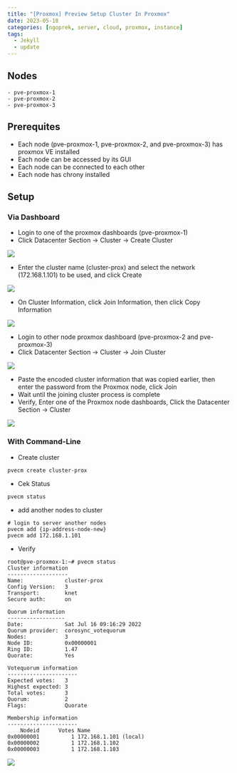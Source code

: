 ```yaml
---
title: "[Proxmox] Preview Setup Cluster In Proxmox"
date: 2023-05-18
categories: [ngoprek, server, cloud, proxmox, instance]
tags:
  - Jekyll
  - update
---
```


## Nodes
```
- pve-proxmox-1
- pve-proxmox-2
- pve-proxmox-3
```

## Prerequites
- Each node (pve-proxmox-1, pve-proxmox-2, and pve-proxmox-3) has proxmox VE installed
- Each node can be accessed by its GUI
- Each node can be connected to each other
- Each node has chrony installed

## Setup
### Via Dashboard
- Login to one of the proxmox dashboards (pve-proxmox-1)
- Click Datacenter Section -> Cluster -> Create Cluster

[![](https://book.btech.id/uploads/images/gallery/2022-07/scaled-1680-/vr4yQXXDSCxJmsPf-image-1658119426171.png)](https://book.btech.id/uploads/images/gallery/2022-07/vr4yQXXDSCxJmsPf-image-1658119426171.png)
- Enter the cluster name (cluster-prox) and select the network (172.168.1.101) to be used, and click Create

[![](https://book.btech.id/uploads/images/gallery/2022-07/scaled-1680-/NKlvwUMnozyeWWwB-image-1658119442809.png)](https://book.btech.id/uploads/images/gallery/2022-07/NKlvwUMnozyeWWwB-image-1658119442809.png)

- On Cluster Information, click Join Information, then click Copy Information

[![](https://book.btech.id/uploads/images/gallery/2022-07/scaled-1680-/9naqYK6rRJUCi4ds-image-1658119458550.png)](https://book.btech.id/uploads/images/gallery/2022-07/9naqYK6rRJUCi4ds-image-1658119458550.png)

- Login to other node proxmox dashboard (pve-proxmox-2 and pve-proxmox-3)
- Click Datacenter Section -> Cluster -> Join Cluster

[![](https://book.btech.id/uploads/images/gallery/2022-07/scaled-1680-/v6sYnWWomeaiCG4j-image-1658119467399.png)](https://book.btech.id/uploads/images/gallery/2022-07/v6sYnWWomeaiCG4j-image-1658119467399.png)

- Paste the encoded cluster information that was copied earlier, then enter the password from the Proxmox node, click Join
- Wait until the joining cluster process is complete
- Verify, Enter one of the Proxmox node dashboards, Click the Datacenter Section -> Cluster

[![](https://book.btech.id/uploads/images/gallery/2022-07/scaled-1680-/7TnQ8TLCJhEFgpxD-image-1658119476933.png)](https://book.btech.id/uploads/images/gallery/2022-07/7TnQ8TLCJhEFgpxD-image-1658119476933.png)

### With Command-Line
- Create cluster
```
pvecm create cluster-prox
```
- Cek Status
```
pvecm status
```
- add another nodes to cluster
```
# login to server another nodes
pvecm add {ip-address-node-new}
pvecm add 172.168.1.101
```
- Verify
```
root@pve-proxmox-1:~# pvecm status
Cluster information
-------------------
Name:             cluster-prox
Config Version:   3
Transport:        knet
Secure auth:      on

Quorum information
------------------
Date:             Sat Jul 16 09:16:29 2022
Quorum provider:  corosync_votequorum
Nodes:            3
Node ID:          0x00000001
Ring ID:          1.47
Quorate:          Yes

Votequorum information
----------------------
Expected votes:   3
Highest expected: 3
Total votes:      3
Quorum:           2  
Flags:            Quorate 

Membership information
----------------------
    Nodeid      Votes Name
0x00000001          1 172.168.1.101 (local)
0x00000002          1 172.168.1.102
0x00000003          1 172.168.1.103
```

[![](https://book.btech.id/uploads/images/gallery/2022-07/scaled-1680-/tl9xtkwI4Sdy1gyn-image-1658119510943.png)](https://book.btech.id/uploads/images/gallery/2022-07/tl9xtkwI4Sdy1gyn-image-1658119510943.png)